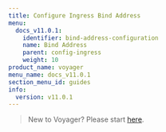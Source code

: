 ```yaml
---
title: Configure Ingress Bind Address
menu:
  docs_v11.0.1:
    identifier: bind-address-configuration
    name: Bind Address
    parent: config-ingress
    weight: 10
product_name: voyager
menu_name: docs_v11.0.1
section_menu_id: guides
info:
  version: v11.0.1
---
```


> New to Voyager? Please start [here](/docs/v11.0.1/concepts/overview).

